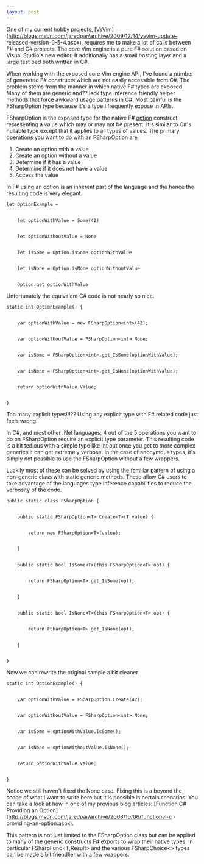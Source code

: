 ```yaml
---
layout: post
---
```

One of my current hobby projects,
[VsVim](http://blogs.msdn.com/jaredpar/archive/2009/12/14/vsvim-update-
released-version-0-5-4.aspx), requires me to make a lot of calls between F#
and C# projects. The core Vim engine is a pure F# solution based on Visual
Studio's new editor. It additionally has a small hosting layer and a large
test bed both written in C#.

When working with the exposed core Vim engine API, I've found a number of
generated F# constructs which are not easily accessible from C#. The problem
stems from the manner in which native F# types are exposed. Many of them are
generic and?? lack type inference friendly helper methods that force awkward
usage patterns in C#. Most painful is the FSharpOption<T> type because it's a
type I frequently expose in APIs.

FSharpOption<T> is the exposed type for the native F#
[option](http://msdn.microsoft.com/en-us/library/dd233245\(VS.100\).aspx)
construct representing a value which may or may not be present. It's similar
to C#'s nullable type except that it applies to all types of values. The
primary operations you want to do with an FSharpOption<T> are

  1. Create an option with a value 
  2. Create an option without a value 
  3. Determine if it has a value 
  4. Determine if it does not have a value 
  5. Access the value 

In F# using an option is an inherent part of the language and the hence the
resulting code is very elegant.

    
    
    let OptionExample = 


        let optionWithValue = Some(42)


        let optionWithoutValue = None


        let isSome = Option.isSome optionWithValue


        let isNone = Option.isNone optionWithoutValue


        Option.get optionWithValue

Unfortunately the equivalent C# code is not nearly so nice.

    
    
    static int OptionExample() {


        var optionWithValue = new FSharpOption<int>(42);


        var optionWithoutValue = FSharpOption<int>.None;


        var isSome = FSharpOption<int>.get_IsSome(optionWithValue);


        var isNone = FSharpOption<int>.get_IsNone(optionWithValue);


        return optionWithValue.Value;


    }

Too many explicit types!!!?? Using any explicit type with F# related code just
feels wrong.

In C#, and most other .Net languages, 4 out of the 5 operations you want to do
on FSharpOption require an explicit type parameter. This resulting code is a
bit tedious with a simple type like int but once you get to more complex
generics it can get extremely verbose. In the case of anonymous types, it's
simply not possible to use the FSharpOption<T> without a few wrappers.

Luckily most of these can be solved by using the familiar pattern of using a
non-generic class with static generic methods. These allow C# users to take
advantage of the languages type inference capabilities to reduce the verbosity
of the code.

    
    
    public static class FSharpOption {


        public static FSharpOption<T> Create<T>(T value) {


            return new FSharpOption<T>(value);


        }


        public static bool IsSome<T>(this FSharpOption<T> opt) {


            return FSharpOption<T>.get_IsSome(opt);


        }


        public static bool IsNone<T>(this FSharpOption<T> opt) {


            return FSharpOption<T>.get_IsNone(opt);


        }


    }

Now we can rewrite the original sample a bit cleaner

    
    
    static int OptionExample() {


        var optionWithValue = FSharpOption.Create(42);


        var optionWithoutValue = FSharpOption<int>.None;


        var isSome = optionWithValue.IsSome();


        var isNone = optionWithoutValue.IsNone();


        return optionWithValue.Value;


    }

Notice we still haven't fixed the None case. Fixing this is a beyond the
scope of what I want to write here but it is possible in certain scenarios.
You can take a look at how in one of my previous blog articles: [Function C#
Providing an
Option](http://blogs.msdn.com/jaredpar/archive/2008/10/06/functional-c
-providing-an-option.aspx).

This pattern is not just limited to the FSharpOption class but can be applied
to many of the generic constructs F# exports to wrap their native types. In
particular FSharpFunc<T,Result> and the various FSharpChoice<> types can be
made a bit friendlier with a few wrappers.

